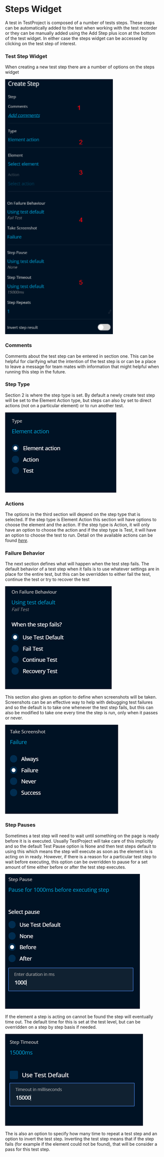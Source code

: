 # Steps Widget

A test in TestProject is composed of a number of tests steps. These steps can be automatically added to the test when working with the test recorder or they can be manually added using the Add Step plus icon at the bottom of the test widget. In either case the steps widget can be accessed by clicking on the test step of interest. 

### Test Step Widget

When creating a new test step there are a number of options on the steps widget

![Steps Widget](../../.gitbook/assets/image%20%2878%29.png)

### Comments

Comments about the test step can be entered in section one. This can be helpful for clarifying what the intention of the test step is or can be a place to leave a message for team mates with information that might helpful when running this step in the future.

### Step Type

Section 2 is where the step type is set. By default a newly create test step will be set to the Element Action type, but steps can also by set to direct actions \(not on a particular element\) or to run another test.

![Change Step type](../../.gitbook/assets/image%20%28162%29.png)

### Actions

The options in the third section will depend on the step type that is selected. If the step type is Element Action this section will have options to choose the element and the action. If the step type is Action, it will only have an option to choose the action and if the step type is Test, it will have an option to choose the test to run. Detail on the available actions can be found [_here_](../available-actions.md)_._

### Failure Behavior

The next section defines what will happen when the test step fails. The default behavior of a test step when it fails is to use whatever settings are in place for the entire test, but this can be overridden to either fail the test, continue the test or try to recover the test

![Failure Behavior Options](../../.gitbook/assets/image%20%28156%29.png)

This section also gives an option to define when screenshots will be taken. Screenshots can be an effective way to help with debugging test failures and so the default is to take one whenever the test step fails, but this can also be modified to take one every time the step is run, only when it passes or never. 

![When to Take a Screenshot](../../.gitbook/assets/image%20%2850%29.png)

### Step Pauses

Sometimes a test step will need to wait until something on the page is ready before it is is executed. Usually TestProject will take care of this implicitly and so the default Test Pause option is None and then test steps default to using this which means the step will execute as soon as the element is is acting on in ready. However, if there is a reason for a particular test step to wait before executing, this option can be overridden to pause for a set amount of time either before or after the test step executes.

![Pause Before Step Execution](../../.gitbook/assets/image%20%28120%29.png)

If the element a step is acting on cannot be found the step will eventually time out. The default time for this is set at the test level, but can be overridden on a step by step basis if needed.

![Override Step Timeout](../../.gitbook/assets/image%20%2889%29.png)

The is also an option to specify how many time to repeat a test step and an option to invert the test step. Inverting the test step means that if the step fails \(for example if the element could not be found\), that will be consider a pass for this test step.

